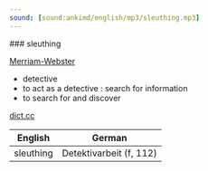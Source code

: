 ```yaml
---
sound: [sound:ankimd/english/mp3/sleuthing.mp3]
---
```


\### sleuthing

[Merriam-Webster](https://www.merriam-webster.com/dictionary/sleuthing)

- detective
- to act as a detective : search for information
- to search for and discover

[dict.cc](https://www.dict.cc/sleuthing)

| English        | German       |
| -------------- | ------------ |
| sleuthing | Detektivarbeit (f, 112) |
